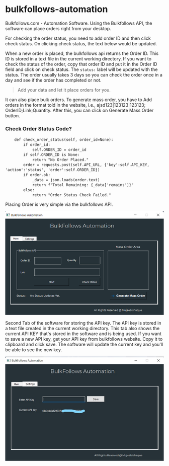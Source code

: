 # bulkfollows-automation
Bulkfollows.com - Automation Software. Using the Bulkfollows API, the software can place orders right from your desktop. 

For checking the order status, you need to add order ID and then click check status. On clicking check status, the text below would be updated. 

When a new order is placed, the bulkfollows api returns the Order ID. This ID is stored in a text file in the current working directory. If you want to check the status of the order, copy that order ID and put it in the Order ID field and click on check status. The `status:` label will be updated with the status. The order usually takes 3 days so you can check the order once in a day and see if the order has completed or not.

> Add your data and let it place orders for you. 


It can also place bulk orders. To generate mass order, you have to Add orders in the format told in the website, i.e., ajsd123|123123|123123; OrderID;Link;Quantity. After this, you can click on Generate Mass Order button.

### Check Order Status Code?

```
    def check_order_status(self, order_id=None):
        if order_id:
            self.ORDER_ID = order_id
        if self.ORDER_ID is None:
            return "No Order Placed."
        order = requests.post(self.API_URL, {'key':self.API_KEY, 'action':'status', 'order':self.ORDER_ID})
        if order.ok:
            _data = json.loads(order.text)
            return f"Total Remaining: {_data['remains']}"
        else:
            return "Order Status Check Failed."
```

Placing Order is very simple via the bulkfollows API.

![front page bulkfollows automation mujeebishaque](https://github.com/mujeebishaque/bulkfollows-automation/blob/main/bin/first.png)

Second Tab of the software for storing the API key. The API key is stored in a text file created in the current working directory.
This tab also shows the current API KEY that's stored in the software and is being used. If you want to save a new API key, get your API key from bulkfollows website. Copy it to clipboard and click save. The software will update the current key and you'll be able to see the new key.

![Second Tab Bulkfollows automation mujeebishaque](https://github.com/mujeebishaque/bulkfollows-automation/blob/main/bin/second.jpg)
